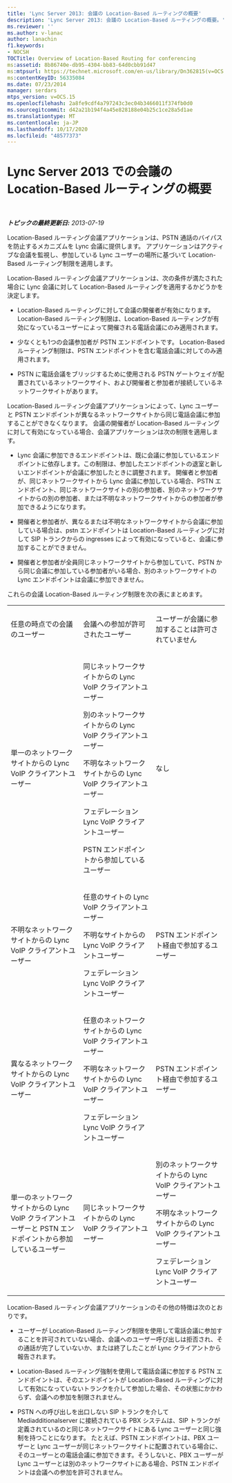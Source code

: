 ```yaml
---
title: 'Lync Server 2013: 会議の Location-Based ルーティングの概要'
description: 'Lync Server 2013: 会議の Location-Based ルーティングの概要。'
ms.reviewer: ''
ms.author: v-lanac
author: lanachin
f1.keywords:
- NOCSH
TOCTitle: Overview of Location-Based Routing for conferencing
ms:assetid: 8b86740e-db95-4304-bb83-64d0cbb91d47
ms:mtpsurl: https://technet.microsoft.com/en-us/library/Dn362815(v=OCS.15)
ms:contentKeyID: 56335084
ms.date: 07/23/2014
manager: serdars
mtps_version: v=OCS.15
ms.openlocfilehash: 2a8fe9cdf4a797243c3ec04b3466011f374fb0d0
ms.sourcegitcommit: d42a21b194f4a45e828188e04b25c1ce28a5d1ae
ms.translationtype: MT
ms.contentlocale: ja-JP
ms.lasthandoff: 10/17/2020
ms.locfileid: "48577373"
---
```

# <a name="overview-of-location-based-routing-for-conferencing-in-lync-server-2013"></a>Lync Server 2013 での会議の Location-Based ルーティングの概要

<div data-xmlns="http://www.w3.org/1999/xhtml">

<div class="topic" data-xmlns="http://www.w3.org/1999/xhtml" data-msxsl="urn:schemas-microsoft-com:xslt" data-cs="https://msdn.microsoft.com/">

<div data-asp="https://msdn2.microsoft.com/asp">



</div>

<div id="mainSection">

<div id="mainBody">

<span> </span>

_**トピックの最終更新日:** 2013-07-19_

Location-Based ルーティング会議アプリケーションは、PSTN 通話のバイパスを防止するメカニズムを Lync 会議に提供します。 アプリケーションはアクティブな会議を監視し、参加している Lync ユーザーの場所に基づいて Location-Based ルーティング制限を適用します。

Location-Based ルーティング会議アプリケーションは、次の条件が満たされた場合に Lync 会議に対して Location-Based ルーティングを適用するかどうかを決定します。

  - Location-Based ルーティングに対して会議の開催者が有効になります。 Location-Based ルーティング制限は、Location-Based ルーティングが有効になっているユーザーによって開催される電話会議にのみ適用されます。

  - 少なくとも1つの会議参加者が PSTN エンドポイントです。 Location-Based ルーティング制限は、PSTN エンドポイントを含む電話会議に対してのみ適用されます。

  - PSTN に電話会議をブリッジするために使用される PSTN ゲートウェイが配置されているネットワークサイト、および開催者と参加者が接続しているネットワークサイトがあります。

Location-Based ルーティング会議アプリケーションによって、Lync ユーザーと PSTN エンドポイントが異なるネットワークサイトから同じ電話会議に参加することができなくなります。 会議の開催者が Location-Based ルーティングに対して有効になっている場合、会議アプリケーションは次の制限を適用します。

  - Lync 会議に参加できるエンドポイントは、既に会議に参加しているエンドポイントに依存します。この制限は、参加したエンドポイントの退室と新しいエンドポイントが会議に参加したときに調整されます。 開催者と参加者が、同じネットワークサイトから Lync 会議に参加している場合、PSTN エンドポイント、同じネットワークサイトの別の参加者、別のネットワークサイトからの別の参加者、または不明なネットワークサイトからの参加者が参加できるようになります。

  - 開催者と参加者が、異なるまたは不明なネットワークサイトから会議に参加している場合は、pstn エンドポイントは Location-Based ルーティングに対して SIP トランクからの ingresses によって有効になっていると、会議に参加することができません。

  - 開催者と参加者が全員同じネットワークサイトから参加していて、PSTN から同じ会議に参加している参加者がいる場合、別のネットワークサイトの Lync エンドポイントは会議に参加できません。

これらの会議 Location-Based ルーティング制限を次の表にまとめます。


<table>
<colgroup>
<col style="width: 33%" />
<col style="width: 33%" />
<col style="width: 33%" />
</colgroup>
<tbody>
<tr class="odd">
<td><p>任意の時点での会議のユーザー</p></td>
<td><p>会議への参加が許可されたユーザー</p></td>
<td><p>ユーザーが会議に参加することは許可されていません</p></td>
</tr>
<tr class="even">
<td><p>単一のネットワークサイトからの Lync VoIP クライアントユーザー</p></td>
<td><p>同じネットワークサイトからの Lync VoIP クライアントユーザー</p>
<p>別のネットワークサイトからの Lync VoIP クライアントユーザー</p>
<p>不明なネットワークサイトからの Lync VoIP クライアントユーザー</p>
<p>フェデレーション Lync VoIP クライアントユーザー</p>
<p>PSTN エンドポイントから参加しているユーザー</p></td>
<td><p>なし</p></td>
</tr>
<tr class="odd">
<td><p>不明なネットワークサイトからの Lync VoIP クライアントユーザー</p></td>
<td><p>任意のサイトの Lync VoIP クライアントユーザー</p>
<p>不明なサイトからの Lync VoIP クライアントユーザー</p>
<p>フェデレーション Lync VoIP クライアントユーザー</p></td>
<td><p>PSTN エンドポイント経由で参加するユーザー</p></td>
</tr>
<tr class="even">
<td><p>異なるネットワークサイトからの Lync VoIP クライアントユーザー</p></td>
<td><p>任意のネットワークサイトからの Lync VoIP クライアントユーザー</p>
<p>不明なネットワークサイトからの Lync VoIP クライアントユーザー</p>
<p>フェデレーション Lync VoIP クライアントユーザー</p></td>
<td><p>PSTN エンドポイント経由で参加するユーザー</p></td>
</tr>
<tr class="odd">
<td><p>単一のネットワークサイトからの Lync VoIP クライアントユーザーと PSTN エンドポイントから参加しているユーザー</p></td>
<td><p>同じネットワークサイトからの Lync VoIP クライアントユーザー</p></td>
<td><p>別のネットワークサイトからの Lync VoIP クライアントユーザー</p>
<p>不明なネットワークサイトからの Lync VoIP クライアントユーザー</p>
<p>フェデレーション Lync VoIP クライアントユーザー</p></td>
</tr>
</tbody>
</table>


Location-Based ルーティング会議アプリケーションのその他の特徴は次のとおりです。

  - ユーザーが Location-Based ルーティング制限を使用して電話会議に参加することを許可されていない場合、会議へのユーザー呼び出しは拒否され、その通話が完了していないか、または終了したことが Lync クライアントから報告されます。

  - Location-Based ルーティング強制を使用して電話会議に参加する PSTN エンドポイントは、そのエンドポイントが Location-Based ルーティングに対して有効になっていないトランクを介して参加した場合、その状態にかかわらず、会議への参加を制限されません。

  - PSTN への呼び出しを出口しない SIP トランクを介して Mediadditionalserver に接続されている PBX システムは、SIP トランクが定義されているのと同じネットワークサイトにある Lync ユーザーと同じ強制を持つことになります。 たとえば、PSTN エンドポイントは、PBX ユーザーと Lync ユーザーが同じネットワークサイトに配置されている場合に、そのユーザーとの電話会議に参加できます。そうしないと、PBX ユーザーが Lync ユーザーとは別のネットワークサイトにある場合、PSTN エンドポイントは会議への参加を許可されません。

</div>

<span> </span>

</div>

</div>

</div>

